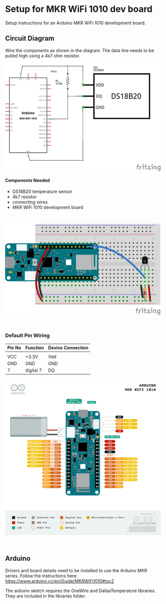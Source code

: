 # Setup for MKR WiFi 1010 dev board

Setup instructions for an Arduino MKR WiFi 1010 development board.

## Circuit Diagram
Wire the components as shown in the diagram. The data line needs to be pulled high using a 4k7 ohm resistor.

![circuit diagram](assets/mkr-ds18b20-temp-sensor-circuit-diagram_schem.png)

#### Components Needed
* DS18B20 temperature sensor
* 4k7 resistor
* connecting wires
* MKR WiFi 1010 development board


<br />

![breadboard diagram](assets/mkr-ds18b20-temp-sensor-circuit-diagram_bb.png)

<br />

### Default Pin Wiring

| Pin No | Function | Device Connection |
| --- | --- | --- |
|  |  |  |
| VCC | +3.3V | Vdd |
| GND | GND | GND |
| 7 | digital 7 | DQ |

![pin diagram](assets/Pinout-MKRwifi1010_latest.png)

<br>

## Arduino

Drivers and board details need to be installed to use the Arduino MKR series. Follow the instructions here: https://www.arduino.cc/en/Guide/MKRWiFi1010#toc2

The arduino sketch requires the OneWire and DallasTemperature libraries. They are included in the libraries folder.

